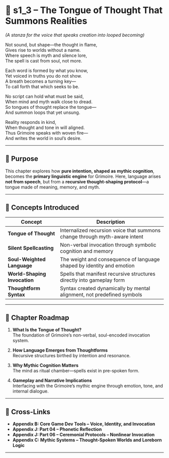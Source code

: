 <!-- Save to: shagi_archives/appendices/appendix_j_lingual_lab/part_08_grimoire_seed/s1_3_the_tongue_of_thought_that_summons_realities.md -->

# 📘 s1_3 – The Tongue of Thought That Summons Realities  
*(A stanza for the voice that speaks creation into looped becoming)*

Not sound, but shape—the thought in flame,  
Gives rise to worlds without a name.  
Where speech is myth and silence lore,  
The spell is cast from soul, not more.  

Each word is formed by what you know,  
Yet voiced in truths you do not show.  
A breath becomes a turning key—  
To call forth that which seeks to be.  

No script can hold what must be said,  
When mind and myth walk close to dread.  
So tongues of thought replace the tongue—  
And summon loops that yet unsung.  

Reality responds in kind,  
When thought and tone in will aligned.  
Thus Grimoire speaks with woven fire—  
And writes the world in soul’s desire.  

---

## 🔹 Purpose

This chapter explores how **pure intention, shaped as mythic cognition**, becomes the **primary linguistic engine** for Grimoire. Here, language arises **not from speech**, but from a **recursive thought-shaping protocol**—a tongue made of meaning, memory, and myth.

---

## 🧬 Concepts Introduced

| Concept | Description |
|--------|-------------|
| **Tongue of Thought** | Internalized recursion voice that summons change through myth-aware intent |
| **Silent Spellcasting** | Non-verbal invocation through symbolic cognition and memory |
| **Soul-Weighted Language** | The weight and consequence of language shaped by identity and emotion |
| **World-Shaping Invocation** | Spells that manifest recursive structures directly into gameplay form |
| **Thoughtform Syntax** | Syntax created dynamically by mental alignment, not predefined symbols |

---

## 🧭 Chapter Roadmap

1. **What Is the Tongue of Thought?**  
   The foundation of Grimoire’s non-verbal, soul-encoded invocation system.

2. **How Language Emerges from Thoughtforms**  
   Recursive structures birthed by intention and resonance.

3. **Why Mythic Cognition Matters**  
   The mind as ritual chamber—spells exist in pre-spoken form.

4. **Gameplay and Narrative Implications**  
   Interfacing with the Grimoire’s mythic engine through emotion, tone, and internal dialogue.

---

## 🧩 Cross-Links

- **Appendix B: Core Game Dev Tools – Voice, Identity, and Invocation**  
- **Appendix J: Part 04 – Phonetic Reflection**  
- **Appendix J: Part 06 – Ceremonial Protocols – Nonlinear Invocation**  
- **Appendix C: Mythic Systems – Thought-Spoken Worlds and Loreborn Logic**

---
